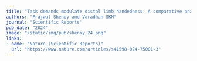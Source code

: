 ```yaml
---
title: "Task demands modulate distal limb handedness: A comparative analysis of prehensile synergies of the dominant and non-dominant hand"
authors: "Prajwal Shenoy and Varadhan SKM"
journal: "Scientific Reports"
pub_date: "2024"
image: "/static/img/pub/shenoy_24.png"
links:
- name: "Nature (Scientific Reports)"
  url: "https://www.nature.com/articles/s41598-024-75001-3"
---
```





